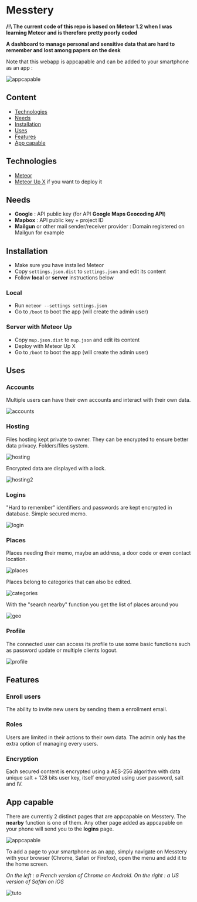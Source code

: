 # Messtery
**/!\ The current code of this repo is based on Meteor 1.2 when I was learning Meteor and is therefore pretty poorly coded**

**A dashboard to manage personal and sensitive data that are hard to remember and lost among papers on the desk**

Note that this webapp is appcapable and can be added to your smartphone as an app :

![appcapable](https://cloud.githubusercontent.com/assets/4401230/11836139/f2f300ba-a3d8-11e5-9f1c-355036d8f0ef.PNG)

## Content

- [Technologies](#technologies)
- [Needs](#needs)
- [Installation](#installation)
- [Uses](#uses)
- [Features](#features)
- [App capable](#app-capable)

## Technologies

- [Meteor](https://meteor.com/)
- [Meteor Up X](https://github.com/arunoda/meteor-up/tree/mupx) if you want to deploy it

## Needs

- **Google** : API public key (for API **Google Maps Geocoding API**)
- **Mapbox** : API public key + project ID
- **Mailgun** or other mail sender/receiver provider : Domain registered on Mailgun for example

## Installation
- Make sure you have installed Meteor
- Copy `settings.json.dist` to `settings.json` and edit its content
- Follow **local** or **server** instructions below

### Local
- Run `meteor --settings settings.json`
- Go to `/boot` to boot the app (will create the admin user)

### Server with Meteor Up
- Copy `mup.json.dist` to `mup.json` and edit its content
- Deploy with Meteor Up X
- Go to `/boot` to boot the app (will create the admin user)

## Uses
### Accounts
Multiple users can have their own accounts and interact with their own data.

![accounts](https://cloud.githubusercontent.com/assets/4401230/10879491/96f1efc0-8154-11e5-9419-63be2f19b7fe.PNG)

### Hosting
Files hosting kept private to owner. They can be encrypted to ensure better data privacy. Folders/files system.

![hosting](https://cloud.githubusercontent.com/assets/4401230/10879509/b492651e-8154-11e5-8900-45c1d63f9adc.png)

Encrypted data are displayed with a lock.

![hosting2](https://cloud.githubusercontent.com/assets/4401230/10879511/b4a664a6-8154-11e5-82c4-a9221e09bf25.png)

### Logins
"Hard to remember" identifiers and passwords are kept encrypted in database. Simple secured memo.

![login](https://cloud.githubusercontent.com/assets/4401230/10879516/b826e146-8154-11e5-87b9-f42eff52c5f6.PNG)

### Places
Places needing their memo, maybe an address, a door code or even contact location.

![places](https://cloud.githubusercontent.com/assets/4401230/10879517/b8397432-8154-11e5-888d-d855b787fad3.PNG)

Places belong to categories that can also be edited.

![categories](https://cloud.githubusercontent.com/assets/4401230/10879508/b47d79c4-8154-11e5-8f21-63a46d5bc125.PNG)

With the "search nearby" function you get the list of places around you

![geo](https://cloud.githubusercontent.com/assets/4401230/11730889/4c9ae96a-9f98-11e5-990a-94af8d73afe8.png)

### Profile
The connected user can access its profile to use some basic functions such as password update or multiple clients logout.

![profile](https://cloud.githubusercontent.com/assets/4401230/10879518/b85bb9e8-8154-11e5-83c2-9422dc1dc094.PNG)

## Features
### Enroll users
The ability to invite new users by sending them a enrollment email.

### Roles
Users are limited in their actions to their own data. The admin only has the extra option of managing every users.

### Encryption
Each secured content is encrypted using a AES-256 algorithm with data unique salt + 128 bits user key, itself encrypted using user password, salt and IV.

## App capable
There are currently 2 distinct pages that are appcapable on Messtery. The **nearby** function is one of them. Any other page added as appcapable on your phone will send you to the **logins** page.

![appcapable](https://cloud.githubusercontent.com/assets/4401230/11836139/f2f300ba-a3d8-11e5-9f1c-355036d8f0ef.PNG)

To add a page to your smartphone as an app, simply navigate on Messtery with your browser (Chrome, Safari or Firefox), open the menu and add it to the home screen.

*On the left : a French version of Chrome on Android. On the right : a US version of Safari on iOS*

![tuto](https://cloud.githubusercontent.com/assets/4401230/11836320/317619a2-a3da-11e5-88e4-185dfaa8efb0.PNG)
